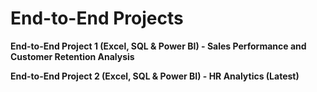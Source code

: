 # End-to-End Projects

**End-to-End Project 1 (Excel, SQL & Power BI) - Sales Performance and Customer Retention Analysis**

**End-to-End Project 2 (Excel, SQL & Power BI) - HR Analytics (Latest)**
